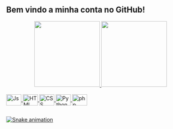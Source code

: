 ## Bem vindo a minha conta no GitHub!

<div align="center">
  <a href="https://github.com/sascu">
  <img height="175em" src="https://github-readme-stats.vercel.app/api?username=sascu&show_icons=true&theme=synthwave&include_all_commits=true&count_private=true"/>
  <img height="175em" src="https://github-readme-stats.vercel.app/api/top-langs/?username=sascu&layout=compact&langs_count=20&theme=synthwave"/>
</div>
  
<div style="display: inline_block"><br>
  <img align="center" alt="Js" height="30" width="40" src="https://cdn.jsdelivr.net/gh/devicons/devicon/icons/javascript/javascript-plain.svg">
  <img align="center" alt="HTML" height="30" width="40" src="https://cdn.jsdelivr.net/gh/devicons/devicon/icons/html5/html5-original.svg">
  <img align="center" alt="CSS" height="30" width="40" src="https://cdn.jsdelivr.net/gh/devicons/devicon/icons/css3/css3-original.svg">
  <img align="center" alt="Python" height="30" width="40" src="https://cdn.jsdelivr.net/gh/devicons/devicon/icons/python/python-original.svg">
  <img align="center" alt="php" height="30" width="40" src="https://cdn.jsdelivr.net/gh/devicons/devicon/icons/php/php-original.svg">
</div>
  
  ##
  
  ![Snake animation](https://github.com/sascu/sascu/blob/output/github-contribution-grid-snake.svg)
